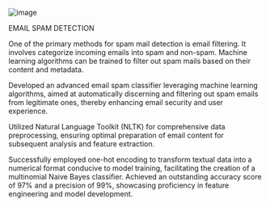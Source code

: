 ![image](https://github.com/harshalzate/Email_Spam_Classifier/assets/81850231/d2669227-c66a-42e3-b410-1b01e1014dcf)

EMAIL SPAM DETECTION

One of the primary methods for spam mail detection is email filtering. It involves categorize incoming emails into spam and non-spam. Machine learning algorithms can be trained to filter out spam mails based on their content and metadata.

Developed an advanced email spam classifier leveraging machine learning algorithms, aimed at automatically discerning and filtering out spam emails from legitimate ones, thereby enhancing email security and user experience.

Utilized Natural Language Toolkit (NLTK) for comprehensive data preprocessing, ensuring optimal preparation of email content for subsequent analysis and feature extraction.

Successfully employed one-hot encoding to transform textual data into a numerical format conducive to model training, facilitating the creation of a multinomial Naive Bayes classifier. Achieved an outstanding accuracy score of 97% and a precision of 99%, showcasing proficiency in feature engineering and model development.
